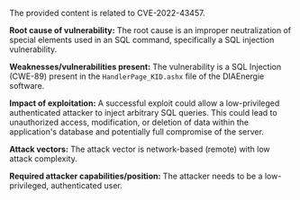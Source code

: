 The provided content is related to CVE-2022-43457.

**Root cause of vulnerability:**
The root cause is an improper neutralization of special elements used in an SQL command, specifically a SQL injection vulnerability.

**Weaknesses/vulnerabilities present:**
The vulnerability is a SQL Injection (CWE-89) present in the `HandlerPage_KID.ashx` file of the DIAEnergie software.

**Impact of exploitation:**
A successful exploit could allow a low-privileged authenticated attacker to inject arbitrary SQL queries. This could lead to unauthorized access, modification, or deletion of data within the application's database and potentially full compromise of the server.

**Attack vectors:**
The attack vector is network-based (remote) with low attack complexity.

**Required attacker capabilities/position:**
The attacker needs to be a low-privileged, authenticated user.